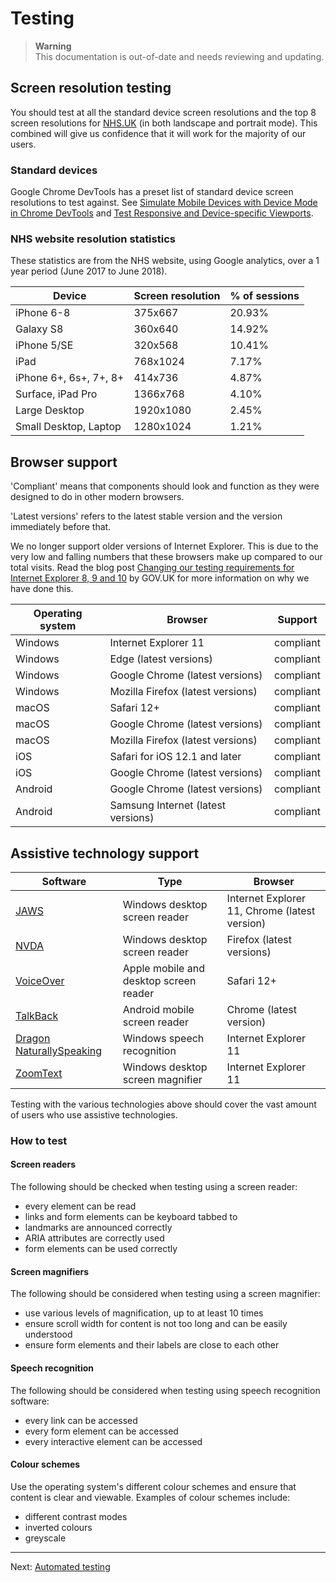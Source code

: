# Testing

> **Warning**<br>
> This documentation is out-of-date and needs reviewing and updating.

## Screen resolution testing

You should test at all the standard device screen resolutions and the top 8 screen
resolutions for [NHS.UK](https://www.nhs.uk) (in both landscape and portrait mode).
This combined will give us confidence that it will work for the majority of our users.

### Standard devices

Google Chrome DevTools has a preset list of standard device screen resolutions to test against.
See [Simulate Mobile Devices with Device Mode in Chrome DevTools](https://developers.google.com/web/tools/chrome-devtools/device-mode/)
and [Test Responsive and Device-specific Viewports](https://developers.google.com/web/tools/chrome-devtools/device-mode/emulate-mobile-viewports).

### NHS website resolution statistics

These statistics are from the NHS website, using Google analytics, over a 1 year period (June 2017 to June 2018).

| Device                  | Screen resolution   | % of sessions |
|-------------------------|---------------------|---------------|
| iPhone 6-8              | 375x667             | 20.93%        |
| Galaxy S8               | 360x640             | 14.92%        |
| iPhone 5/SE             | 320x568             | 10.41%        |
| iPad                    | 768x1024            | 7.17%         |
| iPhone 6+, 6s+, 7+, 8+  | 414x736             | 4.87%         |
| Surface, iPad Pro       | 1366x768            | 4.10%         |
| Large Desktop           | 1920x1080           | 2.45%         |
| Small Desktop, Laptop   | 1280x1024           | 1.21%         |

## Browser support

'Compliant' means that components should look and function as they were designed to do in other modern browsers.

'Latest versions' refers to the latest stable version and the version immediately before that.

We no longer support older versions of Internet Explorer. This is due to the very low and falling numbers that these browsers make up compared to our total visits. Read the blog post [Changing our testing requirements for Internet Explorer 8, 9 and 10](https://technology.blog.gov.uk/2018/06/26/changing-our-testing-requirements-for-internet-explorer-8-9-and-10/) by GOV.UK for more information on why we have done this.

| Operating system | Browser                              | Support   |
|----------------- |--------------------------------------|-----------|
| Windows          | Internet Explorer 11                 | compliant |
| Windows          | Edge (latest versions)               | compliant |
| Windows          | Google Chrome (latest versions)      | compliant |
| Windows          | Mozilla Firefox (latest versions)    | compliant |
| macOS            | Safari 12+                           | compliant |
| macOS            | Google Chrome (latest versions)      | compliant |
| macOS            | Mozilla Firefox (latest versions)    | compliant |
| iOS              | Safari for iOS 12.1 and later        | compliant |
| iOS              | Google Chrome (latest versions)      | compliant |
| Android          | Google Chrome (latest versions)      | compliant |
| Android          | Samsung Internet (latest versions)   | compliant |

## Assistive technology support

| Software                 | Type               | Browser                             |
|--------------------------|--------------------|-------------------------------------|
| [JAWS](https://www.freedomscientific.com/Products/Blindness/JAWS)     | Windows desktop screen reader      | Internet Explorer 11, Chrome (latest version) |
| [NVDA](https://www.nvaccess.org/) | Windows desktop screen reader      | Firefox (latest versions)|
| [VoiceOver](https://www.apple.com/uk/accessibility/iphone/vision/)           | Apple mobile and desktop screen reader      | Safari 12+ |
| [TalkBack](https://support.google.com/accessibility/android/topic/3529932?hl=en-GB&ref_topic=9078845)           | Android mobile screen reader      | Chrome (latest version) |
| [Dragon NaturallySpeaking](https://www.nuance.com/en-gb/dragon.html)| Windows speech recognition | Internet Explorer 11 |
| [ZoomText](https://www.zoomtext.com/products/zoomtext-magnifierreader/)             | Windows desktop screen magnifier   | Internet Explorer 11 |

Testing with the various technologies above should cover the vast amount of
users who use assistive technologies.

### How to test

#### Screen readers

The following should be checked when testing using a screen reader:

- every element can be read
- links and form elements can be keyboard tabbed to
- landmarks are announced correctly
- ARIA attributes are correctly used
- form elements can be used correctly


#### Screen magnifiers

The following should be considered when testing using a screen magnifier:

- use various levels of magnification, up to at least 10 times
- ensure scroll width for content is not too long and can be easily understood
- ensure form elements and their labels are close to each other


#### Speech recognition

The following should be considered when testing using speech recognition software:

- every link can be accessed
- every form element can be accessed
- every interactive element can be accessed


#### Colour schemes

Use the operating system's different colour schemes and ensure that content is
clear and viewable. Examples of colour schemes include:

- different contrast modes
- inverted colours
- greyscale

---

Next: [Automated testing](automated-testing.md)
